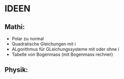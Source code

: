 # IDEEN

## Mathi:

- Polar zu normal
- Quadratische Gleichungen mit i
- ALgorithmus für GLeichungssysteme mit oder ohne i
- Tabelle von Bogenmass (mit Bogenmass rechner)



## Physik:
